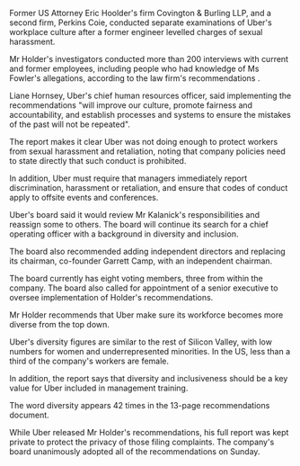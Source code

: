 <p>Former US Attorney Eric Hoolder's firm Covington &amp; Burling LLP, and a second firm, Perkins Coie, conducted separate examinations of Uber's workplace culture after a former engineer levelled charges of sexual harassment.</p>
<p>Mr Holder's investigators conducted more than 200 interviews with current and former employees, including people who had knowledge of Ms Fowler's allegations, according to the law firm's recommendations .</p>
<p>Liane Hornsey, Uber's chief human resources officer, said implementing the recommendations "will improve our culture, promote fairness and accountability, and establish processes and systems to ensure the mistakes of the past will not be repeated".</p>
<p>The report makes it clear Uber was not doing enough to protect workers from sexual harassment and retaliation, noting that company policies need to state directly that such conduct is prohibited.</p>
<p>In addition, Uber must require that managers immediately report discrimination, harassment or retaliation, and ensure that codes of conduct apply to offsite events and conferences.</p>
<p>Uber's board said it would review Mr Kalanick's responsibilities and reassign some to others. The board will continue its search for a chief operating officer with a background in diversity and inclusion.</p>
<p>The board also recommended adding independent directors and replacing its chairman, co-founder Garrett Camp, with an independent chairman.</p>
<p>The board currently has eight voting members, three from within the company. The board also called for appointment of a senior executive to oversee implementation of Holder's recommendations.</p>
<p>Mr Holder recommends that Uber make sure its workforce becomes more diverse from the top down.</p>
<p>Uber's diversity figures are similar to the rest of Silicon Valley, with low numbers for women and underrepresented minorities. In the US, less than a third of the company's workers are female.</p>
<p>In addition, the report says that diversity and inclusiveness should be a key value for Uber included in management training.</p>
<p>The word diversity appears 42 times in the 13-page recommendations document.</p>
<p>While Uber released Mr Holder's recommendations, his full report was kept private to protect the privacy of those filing complaints. The company's board unanimously adopted all of the recommendations on Sunday.</p>
